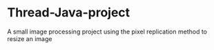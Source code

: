 # Thread-Java-project
A small image processing project using the pixel replication method to resize an image
